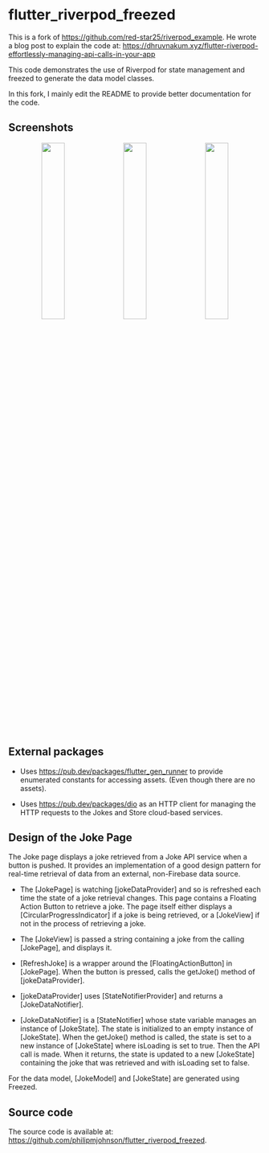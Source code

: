 # flutter_riverpod_freezed

This is a fork of <https://github.com/red-star25/riverpod_example>.  He wrote a blog post to explain the code at: <https://dhruvnakum.xyz/flutter-riverpod-effortlessly-managing-api-calls-in-your-app>

This code demonstrates the use of Riverpod for state management and freezed to generate the data model classes.

In this fork, I mainly edit the README to provide better documentation for the code.

## Screenshots

<p style="text-align: center">
  <img src="https://github.com/philipmjohnson/flutter_riverpod_freezed/raw/main/README-home.png" width="30%">
   &nbsp;
  <img src="https://github.com/philipmjohnson/flutter_riverpod_freezed/raw/main/README-jokes.png" width="30%">
   &nbsp;
  <img src="https://github.com/philipmjohnson/flutter_riverpod_freezed/raw/main/README-products.png" width="30%">
</p>

## External packages

* Uses <https://pub.dev/packages/flutter_gen_runner> to provide enumerated constants for accessing assets. (Even though there are no assets).

* Uses <https://pub.dev/packages/dio> as an HTTP client for managing the HTTP requests to the Jokes and Store cloud-based services. 

## Design of the Joke Page

The Joke page displays a joke retrieved from a Joke API service when a button is pushed. It provides an implementation of a good design pattern for real-time retrieval of data from an external, non-Firebase data source.  

* The [JokePage] is watching [jokeDataProvider] and so is refreshed each time the state of a joke retrieval changes.  This page contains a Floating Action Button to retrieve a joke. The page itself either displays a [CircularProgressIndicator] if a joke is being retrieved, or a [JokeView] if not in the process of retrieving a joke.

* The [JokeView] is passed a string containing a joke from the calling [JokePage], and displays it.

* [RefreshJoke] is a wrapper around the [FloatingActionButton] in [JokePage].  When the button is pressed, calls the getJoke() method of [jokeDataProvider].

* [jokeDataProvider] uses [StateNotifierProvider] and returns a [JokeDataNotifier]. 

* [JokeDataNotifier] is a [StateNotifier] whose state variable manages an instance of [JokeState]. The state is initialized to an empty instance of [JokeState]. When the getJoke() method is called, the state is set to a new instance of [JokeState] where isLoading is set to true. Then the API call is made. When it returns, the state is updated to a new [JokeState] containing the joke that was retrieved and with isLoading set to false.  

For the data model, [JokeModel] and [JokeState] are generated using Freezed.

## Source code

The source code is available at: <https://github.com/philipmjohnson/flutter_riverpod_freezed>.
